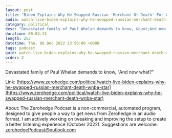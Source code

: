```yaml
---
layout: post
title: "Biden Explains Why He Swapped Russian 'Merchant Of Death' For WNBA Star"
audio: watch-live-biden-explains-why-he-swapped-russian-merchant-death-wnba-star-1
category: political
desc: "Devastated family of Paul Whelan demands to know, &quot;And now what?&quot;"
duration: 00:04:13
length: 253
datetime: Thu, 08 Dec 2022 13:50:00 +0000
tags: podcast
guid: watch-live-biden-explains-why-he-swapped-russian-merchant-death-wnba-star-0
order: 2
---
```

Devastated family of Paul Whelan demands to know, &quot;And now what?&quot;

Link: [https://www.zerohedge.com/political/watch-live-biden-explains-why-he-swapped-russian-merchant-death-wnba-star](https://www.zerohedge.com/political/watch-live-biden-explains-why-he-swapped-russian-merchant-death-wnba-star)

About: The Zerohedge Podcast is a non-commercial, automated program, designed to give people a way to get news from Zerohedge in an audio format.  I am actively working on tweaking and improving the setup to create a better listening experience (October 2022).  Suggestions are welcome: [zerohedgePodcast@outlook.com](mailto:zerohedgePodcast@outlook.com)